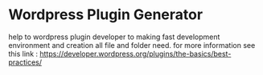 # Wordpress Plugin Generator
help to wordpress plugin developer to making fast development environment and creation all file and folder need. for more information see this link : https://developer.wordpress.org/plugins/the-basics/best-practices/
